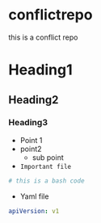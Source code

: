 # conflictrepo
this is a conflict repo

# Heading1

## Heading2

### Heading3

* Point 1
* point2 
  * sub point 
* `Important file`
```bash
# this is a bash code
```

* Yaml file 
```yaml
apiVersion: v1
```
